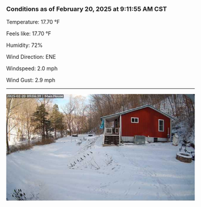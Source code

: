 ### Conditions as of February 20, 2025 at 9:11:55 AM CST 

Temperature: 17.70 &deg;F

Feels like: 17.70 &deg;F

Humidity: 72%

Wind Direction: ENE

Windspeed: 2.0 mph

Wind Gust: 2.9 mph

---

<img src="./images/latest.jpeg"/>

